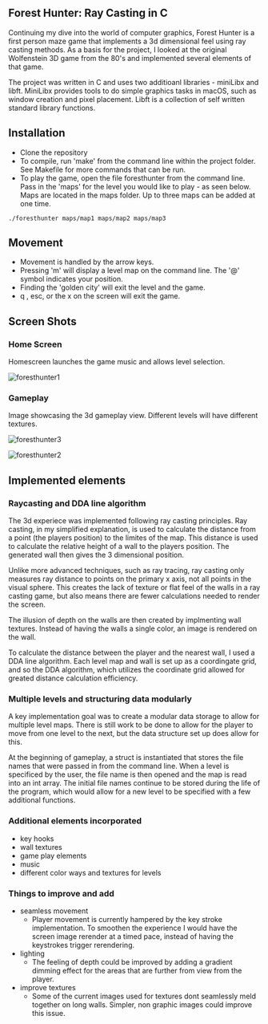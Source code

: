 ## Forest Hunter: Ray Casting in C

Continuing my dive into the world of computer graphics, Forest Hunter is a first person maze game that implements a 3d dimensional feel using ray casting methods. As a basis for the project, I looked at the original Wolfenstein 3D game from the 80's and implemented several elements of that game. 

The project was written in C and uses two additioanl libraries - miniLibx and libft. MiniLibx provides tools to do simple graphics tasks in macOS, such as window creation and pixel placement. Libft is a collection of self written standard library functions. 

## Installation

* Clone the repository
* To compile, run 'make' from the command line within the project folder. See Makefile for more commands that can be run. 
* To play the game, open the file foresthunter from the command line. Pass in the 'maps' for the level you would like to play - as seen below. Maps are located in the maps folder. Up to three maps can be added at one time. 

```
./foresthunter maps/map1 maps/map2 maps/map3
```

## Movement

* Movement is handled by the arrow keys. 
* Pressing 'm' will display a level map on the command line. The '@' symbol indicates your position. 
* Finding the 'golden city' will exit the level and the game. 
* q , esc, or the x on the screen will exit the game. 

## Screen Shots

### Home Screen 

Homescreen launches the game music and allows level selection. 

![foresthunter1](https://user-images.githubusercontent.com/15381642/46112329-3486a400-c19f-11e8-9d07-d1aa75ea4a68.png)

### Gameplay 

Image showcasing the 3d gameplay view. Different levels will have different textures. 

![foresthunter3](https://user-images.githubusercontent.com/15381642/46113614-f93aa400-c1a3-11e8-9e5a-f7ab0d7cdc00.png)

![foresthunter2](https://user-images.githubusercontent.com/15381642/46112350-449e8380-c19f-11e8-9993-a0737dc906b3.png)

## Implemented elements

### Raycasting and DDA line algorithm 

The 3d experiece was implemented following ray casting principles. Ray casting, in my simplified explanation, is used to calculate the distance from a point (the players position) to the limites of the map. This distance is used to calculate the relative height of a wall to the players position. The generated wall then gives the 3 dimensional position. 

Unlike more advanced techniques, such as ray tracing, ray casting only measures ray distance to points on the primary x axis, not all points in the visual sphere. This creates the lack of texture or flat feel of the walls in a ray casting game, but also means there are fewer calculations needed to render the screen.  

The illusion of depth on the walls are then created by implmenting wall textures. Instead of having the walls a single color, an image is rendered on the wall. 

To calculate the distance between the player and the nearest wall, I used a DDA line algorithm. Each level map and wall is set up as a coordingate grid, and so the DDA algorithm, which utilizes the coordinate grid allowed for greated distance calculation efficiency.

### Multiple levels and structuring data modularly 

A key implementation goal was to create a modular data storage to allow for multiple level maps. There is still work to be done to allow for the player to move from one level to the next, but the data structure set up does allow for this.

At the beginning of gameplay, a struct is instantiated that stores the file names that were passed in from the command line. When a level is specificed by the user, the file name is then opened and the map is read into an int array. The initial file names continue to be stored during the life of the program, which would allow for a new level to be specified with a few additional functions. 

### Additional elements incorporated 

* key hooks
* wall textures
* game play elements
* music
* different color ways and textures for levels 

### Things to improve and add 

* seamless movement
    * Player movement is currently hampered by the key stroke implementation. To smoothen the experience I would have the screen image rerender at a timed pace, instead of having the keystrokes trigger rerendering.  
* lighting
    * The feeling of depth could be improved by adding a gradient dimming effect for the areas that are further from view from the player. 
* improve textures
    * Some of the current images used for textures dont seamlessly meld together on long walls. Simpler, non graphic images could improve this issue. 


